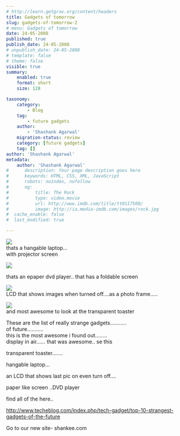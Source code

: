 ```yaml
---
# http://learn.getgrav.org/content/headers
title: Gadgets of tomorrow
slug: gadgets-of-tomorrow-2
# menu: Gadgets of tomorrow
date: 24-05-2008
published: true
publish_date: 24-05-2008
# unpublish_date: 24-05-2008
# template: false
# theme: false
visible: true
summary:
    enabled: true
    format: short
    size: 128

taxonomy:
    category:
        - Blog
    tag:
        - future gadgets
    author:
        - 'Shashank Agarwal'
    migration-status: review
    category: [future gadgets]
    tag: []
author: 'Shashank Agarwal'
metadata:
    author: 'Shashank Agarwal'
#      description: Your page description goes here
#      keywords: HTML, CSS, XML, JavaScript
#      robots: noindex, nofollow
#      og:
#          title: The Rock
#          type: video.movie
#          url: http://www.imdb.com/title/tt0117500/
#          image: http://ia.media-imdb.com/images/rock.jpg
#  cache_enable: false
#  last_modified: true

---
```


[![](http://bp1.blogger.com/_V2JZuLkPrjQ/SDfuyTDzVcI/AAAAAAAAAFU/JPSKLMmhHSw/s320/eyemove2.jpg)](http://bp1.blogger.com/_V2JZuLkPrjQ/SDfuyTDzVcI/AAAAAAAAAFU/JPSKLMmhHSw/s1600-h/eyemove2.jpg)  
thats a hangable laptop…  
with projector screen

[![](http://bp2.blogger.com/_V2JZuLkPrjQ/SDfuyjDzVdI/AAAAAAAAAFc/ZtgUWL4mV10/s320/sdf0.jpg)](http://bp2.blogger.com/_V2JZuLkPrjQ/SDfuyjDzVdI/AAAAAAAAAFc/ZtgUWL4mV10/s1600-h/sdf0.jpg)

thats an epaper dvd player.. that has a foldable screen

![](http://bp2.blogger.com/_V2JZuLkPrjQ/SDfuyjDzVfI/AAAAAAAAAFs/u8UNtzvFi4g/s320/memory_lcd.jpg)  
LCD that shows images when turned off….as a photo frame…..

[![](http://bp2.blogger.com/_V2JZuLkPrjQ/SDfuyjDzVeI/AAAAAAAAAFk/Upa337lb25Q/s320/transparent_1.jpg)](http://bp2.blogger.com/_V2JZuLkPrjQ/SDfuyjDzVeI/AAAAAAAAAFk/Upa337lb25Q/s1600-h/transparent_1.jpg)  
and most awesome to look at the transparent toaster

[](http://bp3.blogger.com/_V2JZuLkPrjQ/SDfuyzDzVgI/AAAAAAAAAF0/hmJsUe3RaXk/s1600-h/sdf0.jpg)

These are the list of really strange gadgets………..  
of future………..  
this is the most awesome i found out……..  
display in air…… that was awesome.. se this



transparent toaster…….

hangable laptop…

an LCD that shows last pic on even turn off….

paper like screen ..DVD player



find all of the here..

<http://www.techeblog.com/index.php/tech-gadget/top-10-strangest-gadgets-of-the-future>



Go to our new site- shankee.com
